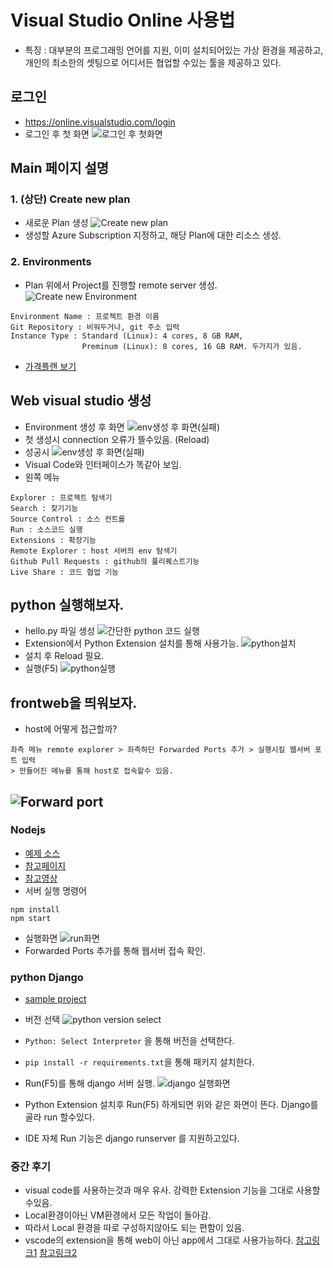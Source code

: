 # Visual Studio Online 사용법
- 특징 : 대부분의 프로그래밍 언어를 지원, 이미 설치되어있는 가상 환경을 제공하고,  
개인의 최소한의 셋팅으로 어디서든 협업할 수있는 툴을 제공하고 있다.
## 로그인
- https://online.visualstudio.com/login
- 로그인 후 첫 화면
![로그인 후 첫화면](img/first_main.PNG)

## Main 페이지 설명
### 1. (상단) Create new plan
- 새로운 Plan 생성
![Create new plan](img/NewPlan.PNG)
- 생성할 Azure Subscription 지정하고, 해당 Plan에 대한 리소스 생성.
### 2. Environments
- Plan 위에서 Project를 진행할 remote server 생성.
![Create new Environment](img/NewEnv.PNG)
```buildoutcfg
Environment Name : 프로젝트 환경 이름
Git Repository : 비워두거나, git 주소 입력
Instance Type : Standard (Linux): 4 cores, 8 GB RAM,
                Preminum (Linux): 8 cores, 16 GB RAM. 두가지가 있음.
```
- [가격플랜 보기](https://azure.microsoft.com/ko-kr/pricing/details/visual-studio-online/)

## Web visual studio 생성
- Environment 생성 후 화면
![env생성 후 화면(실패)](img/webenv.PNG)
- 첫 생성시 connection 오류가 뜰수있음. (Reload)
- 성공시
![env생성 후 화면(실패)](img/webenv_suc.PNG)
- Visual Code와 인터페이스가 똑같아 보임.
- 왼쪽 메뉴
```
Explorer : 프로젝트 탐색기
Search : 찾기기능
Source Control : 소스 컨트롤
Run : 소스코드 실행
Extensions : 확장기능
Remote Explorer : host 서버의 env 탐색기
Github Pull Requests : github의 풀리퀘스트기능
Live Share : 코드 협업 기능
```

## python 실행해보자.
- hello.py 파일 생성
![간단한 python 코드 실행](img/Runpython.PNG)
- Extension에서 Python Extension 설치를 통해 사용가능.
![python설치](img/extensionInstallpython.PNG)
- 설치 후 Reload 필요.
- 실행(F5)
![python실행](img/RunpythonRes.PNG)

## frontweb을 띄워보자.
- host에 어떻게 접근할까?
```
좌측 메뉴 remote explorer > 좌측하단 Forwarded Ports 추가 > 실행시킬 웹서버 포트 입력
> 만들어진 메뉴를 통해 host로 접속할수 있음.
```
![Forward port](img/forwardport.PNG)
- 
### Nodejs
- [예제 소스](https://github.com/mate365/AzureDevOpsProblemSolving/tree/master/src)
- [참고페이지](https://code.visualstudio.com/docs/nodejs/nodejs-tutorial)
- [참고영상](https://channel9.msdn.com/Series/Visual-Studio-Online-Monaco/Getting-started-with-nodejs)
- 서버 실행 명령어
```
npm install
npm start
```
- 실행화면
![run화면](img/node_run.PNG)
- Forwarded Ports 추가를 통해 웹서버 접속 확인.
### python Django
- [sample project](https://github.com/mate365/python_web_example)
- 버전 선택
![python version select](img/python_venv_choose.PNG)
- `Python: Select Interpreter` 을 통해 버전을 선택한다.
- `pip install -r requirements.txt`을 통해 패키지 설치한다.
- Run(F5)를 통해 django 서버 실행.
![django 실행화면](img/djangoRun.PNG)

- Python Extension 설치후 Run(F5) 하게되면 위와 같은 화면이 뜬다. Django를 골라 run 할수있다.
- IDE 자체 Run 기능은 django runserver 를 지원하고있다.

### 중간 후기
- visual code를 사용하는것과 매우 유사. 강력한 Extension 기능을 그대로 사용할수있음.
- Local환경이아닌 VM환경에서 모든 작업이 돌아감.
- 따라서 Local 환경을 따로 구성하지않아도 되는 편함이 있음.
- vscode의 extension을 통해 web이 아닌 app에서 그대로 사용가능하다.
[참고링크1](https://evols-atirev.tistory.com/28)
[참고링크2](https://code.visualstudio.com/docs/remote/vsonline)